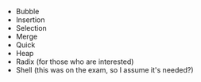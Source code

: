 - Bubble
- Insertion
- Selection
- Merge
- Quick
- Heap
- Radix (for those who are interested)
- Shell (this was on the exam, so I assume it's needed?)